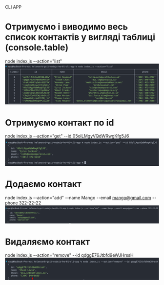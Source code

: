 CLI APP
# Отримуємо і виводимо весь список контактів у вигляді таблиці (console.table)
node index.js --action="list"
![list contacts](./assets/task1.png)

# Отримуємо контакт по id
node index.js --action="get" --id 05olLMgyVQdWRwgKfg5J6
![get contact by ID](./assets/task2.png)

# Додаємо контакт
node index.js --action="add" --name Mango --email mango@gmail.com --phone 322-22-22
![add contacts](./assets/task3.png)

# Видаляємо контакт
node index.js --action="remove" --id qdggE76Jtbfd9eWJHrssH
![remove contacts](./assets/task4.png)
